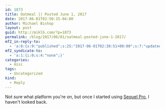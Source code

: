 ```yaml
---
id: 1873
title: Oatmeal || Posted June 1, 2017
date: 2017-06-01T02:50:15-04:00
author: Michael Bishop
layout: post
guid: http://miklb.com/?p=1873
permalink: /blog/2017/06/01/oatmeal-posted-june-1-2017/
mf2_in-reply-to:
  - 'a:8:{s:9:"published";s:25:"2017-06-01T02:30:51+00:00";s:7:"updated";s:25:"2017-06-01T02:30:51+00:00";s:7:"summary";s:70:"Exporting a database from phpMyAdmin always feels like the wrong move.";s:4:"name";s:30:"Oatmeal || Posted June 1, 2017";s:8:"category";a:1:{i:0;s:0:"";}s:11:"publication";s:6:"eli.li";s:6:"author";a:3:{s:4:"name";s:3:"eli";s:3:"url";s:14:"https://eli.li";s:5:"photo";s:48:"https://eli.li/imgs/favicon/apple-icon-60x60.png";}s:3:"url";s:42:"https://eli.li/entry.php?id=20170601023051";}'
mf2_syndicate-to:
  - 'a:1:{i:0;s:4:"none";}'
categories:
  - misc
tags:
  - Uncategorized
kind:
  - Reply
---
```

Not sure what platform you're on, but once I started using [Sequel Pro](https://sequelpro.com), I haven't looked back. 
